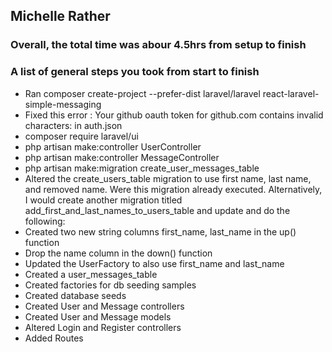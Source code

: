 ## Michelle Rather
### Overall, the total time was abour 4.5hrs from setup to finish
### A list of general steps you took from start to finish

- Ran composer create-project --prefer-dist laravel/laravel react-laravel-simple-messaging
- Fixed this error :   Your github oauth token for github.com contains invalid characters:  in auth.json
- composer require laravel/ui
- php artisan make:controller UserController
- php artisan make:controller MessageController
- php artisan make:migration create_user_messages_table
- Altered the create_users_table migration to use first name, last name, and removed name. Were this migration already executed. Alternatively, I would create another migration titled add_first_and_last_names_to_users_table and update and do the following:
- Created two new string columns first_name, last_name in the up() function
- Drop the name column in the down() function
- Updated the UserFactory to also use first_name and last_name
- Created a user_messages_table
- Created factories for db seeding samples
- Created database seeds
- Created User and Message controllers
- Created User and Message models
- Altered Login and Register controllers
- Added Routes
